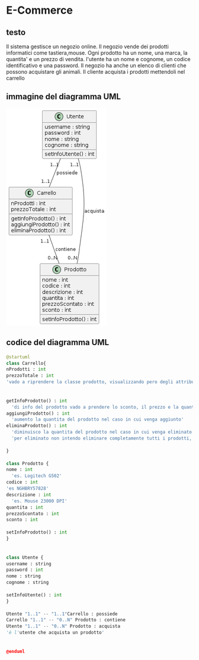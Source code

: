 # E-Commerce
## testo
Il sistema gestisce un negozio online. Il negozio vende dei prodotti informatici come tastiera,mouse. 
Ogni prodotto ha un nome, una marca, la quantita' e  un prezzo di vendita. l'utente ha un nome e cognome, un codice identificativo e una password.  Il negozio ha anche un elenco di clienti che possono acquistare gli animali. 
Il cliente acquista i prodotti mettendoli nel carrello 

## immagine del diagramma UML
![E-Commerce](https://raw.githubusercontent.com/isissmorciano/2223_4M/main/Esercizi%20UML/Esercizio%20007/007_e-CommerceUML.png)


## codice del diagramma UML

``` python
@startuml
class Carrello{
nProdotti : int
prezzoTotale : int
'vado a riprendere la classe prodotto, visualizzando pero degli attributi differenti'


getInfoProdotto() : int
  'di info del prodotto vado a prendere lo sconto, il prezzo e la quantita'
aggiungiProdotto() : int
  'aumento la quantita del prodotto nel caso in cui venga aggiunto'
eliminaProdotto() : int
  'diminuisco la quantita del prodotto nel caso in cui venga eliminato'
  'per eliminato non intendo eliminare completamente tutti i prodotti, ma diminuire la quantita di prodotti'

}

class Prodotto {
nome : int
  'es. Logitech G502'
codice : int
'es NGHBRY57828'
descrizione : int
  'es. Mouse 23000 DPI'
quantita : int
prezzoScontato : int
sconto : int
  
setInfoProdotto() : int
}


class Utente {
username : string
password : int
nome : string
cognome : string

setInfoUtente() : int
}

Utente "1..1" -- "1..1"Carrello : possiede
Carrello "1..1" -- "0..N" Prodotto : contiene
Utente "1..1" -- "0..N" Prodotto : acquista
'è l'utente che acquista un prodotto'


@enduml
```
